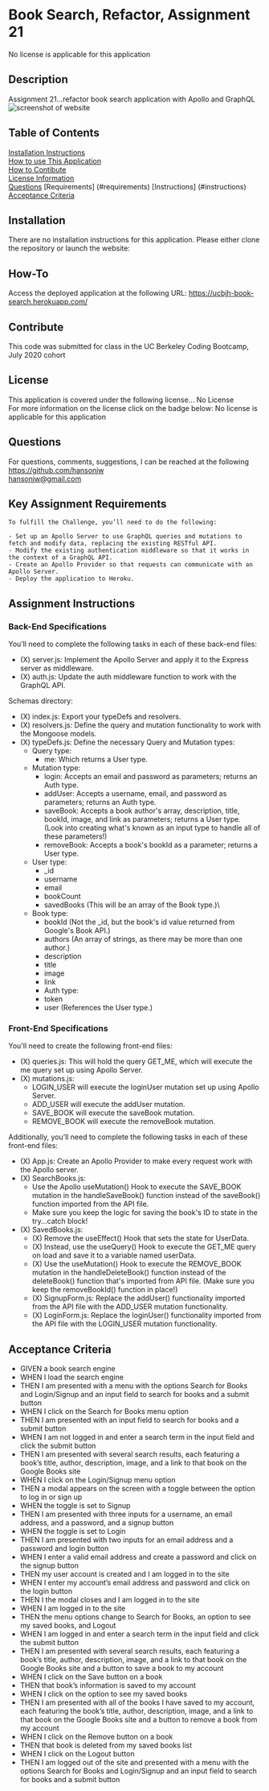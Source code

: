 # Book Search, Refactor, Assignment 21  
No license is applicable for this application

## Description
Assignment 21...refactor book search application with Apollo and GraphQL
![screenshot of website](./client/public/screenshot.png)

## Table of Contents
[Installation Instructions](#installation)  
[How to use This Application](#how-to)  
[How to Contibute](#contribute)  
[License Information](#license)  
[Questions](#questions) 
[Requirements] (#requirements) 
[Instructions] (#instructions)
[Acceptance Criteria](#criteria)

## Installation
There are no installation instructions for this application.  Please either clone the repository or launch the website:

## How-To
Access the deployed application at the following URL:
https://ucbjh-book-search.herokuapp.com/

## Contribute
This code was submitted for class in the UC Berkeley Coding Bootcamp, July 2020 cohort

## License
This application is covered under the following license...
No License  
For more information on the license click on the badge below:
No license is applicable for this application

## Questions
For questions, comments, suggestions, I can be reached at the following  
https://github.com/hansonjw  
hansonjw@gmail.com

## Key Assignment Requirements
    To fulfill the Challenge, you’ll need to do the following:

    - Set up an Apollo Server to use GraphQL queries and mutations to fetch and modify data, replacing the existing RESTful API.
    - Modify the existing authentication middleware so that it works in the context of a GraphQL API.
    - Create an Apollo Provider so that requests can communicate with an Apollo Server.
    - Deploy the application to Heroku.


## Assignment Instructions
### Back-End Specifications
You’ll need to complete the following tasks in each of these back-end files:
- (X) server.js: Implement the Apollo Server and apply it to the Express server as middleware.
- (X) auth.js: Update the auth middleware function to work with the GraphQL API.

Schemas directory:
- (X) index.js: Export your typeDefs and resolvers.
- (X) resolvers.js: Define the query and mutation functionality to work with the Mongoose models.
- (X) typeDefs.js: Define the necessary Query and Mutation types:
    - Query type:
        - me: Which returns a User type.   
    - Mutation type:
        - login: Accepts an email and password as parameters; returns an Auth type.
        - addUser: Accepts a username, email, and password as parameters; returns an Auth type.
        - saveBook: Accepts a book author's array, description, title, bookId, image, and link as parameters; returns a User type. (Look into creating what's known as an input type to handle all of these parameters!)
        - removeBook: Accepts a book's bookId as a parameter; returns a User type.
    - User type:
        - _id
        - username
        - email
        - bookCount
        - savedBooks (This will be an array of the Book type.)\
    - Book type:
        - bookId (Not the _id, but the book's id value returned from Google's Book API.)
        - authors (An array of strings, as there may be more than one author.)
        - description
        - title
        - image
        - link
        - Auth type:
        - token
        - user (References the User type.)

### Front-End Specifications
You'll need to create the following front-end files:
- (X) queries.js: This will hold the query GET_ME, which will execute the me query set up using Apollo Server.
- (X) mutations.js:
    - LOGIN_USER will execute the loginUser mutation set up using Apollo Server.
    - ADD_USER will execute the addUser mutation.
    - SAVE_BOOK will execute the saveBook mutation.
    - REMOVE_BOOK will execute the removeBook mutation.

Additionally, you’ll need to complete the following tasks in each of these front-end files:
- (X) App.js: Create an Apollo Provider to make every request work with the Apollo server.
- (X) SearchBooks.js:
    - Use the Apollo useMutation() Hook to execute the SAVE_BOOK mutation in the handleSaveBook() function instead of the saveBook() function imported from the API file.
    - Make sure you keep the logic for saving the book's ID to state in the try...catch block!
- (X) SavedBooks.js:
    - (X) Remove the useEffect() Hook that sets the state for UserData.
    - (X) Instead, use the useQuery() Hook to execute the GET_ME query on load and save it to a variable named userData.
    - (X) Use the useMutation() Hook to execute the REMOVE_BOOK mutation in the handleDeleteBook() function instead of the deleteBook() function that's imported from API file. (Make sure you keep the removeBookId() function in place!)
    - (X) SignupForm.js: Replace the addUser() functionality imported from the API file with the ADD_USER mutation functionality.
    - (X) LoginForm.js: Replace the loginUser() functionality imported from the API file with the LOGIN_USER mutation functionality.

## Acceptance Criteria
- GIVEN a book search engine
- WHEN I load the search engine
- THEN I am presented with a menu with the options Search for Books and Login/Signup and an input field to search for books and a submit button
- WHEN I click on the Search for Books menu option
- THEN I am presented with an input field to search for books and a submit button
- WHEN I am not logged in and enter a search term in the input field and click the submit button
- THEN I am presented with several search results, each featuring a book’s title, author, description, image, and a link to that book on the Google Books site
- WHEN I click on the Login/Signup menu option
- THEN a modal appears on the screen with a toggle between the option to log in or sign up
- WHEN the toggle is set to Signup
- THEN I am presented with three inputs for a username, an email address, and a password, and a signup button
- WHEN the toggle is set to Login
- THEN I am presented with two inputs for an email address and a password and login button
- WHEN I enter a valid email address and create a password and click on the signup button
- THEN my user account is created and I am logged in to the site
- WHEN I enter my account’s email address and password and click on the login button
- THEN I the modal closes and I am logged in to the site
- WHEN I am logged in to the site
- THEN the menu options change to Search for Books, an option to see my saved books, and Logout
- WHEN I am logged in and enter a search term in the input field and click the submit button
- THEN I am presented with several search results, each featuring a book’s title, author, description, image, and a link to that book on the Google Books site and a button to save a book to my account
- WHEN I click on the Save button on a book
- THEN that book’s information is saved to my account
- WHEN I click on the option to see my saved books
- THEN I am presented with all of the books I have saved to my account, each featuring the book’s title, author, description, image, and a link to that book on the Google Books site and a button to remove a book from my account
- WHEN I click on the Remove button on a book
- THEN that book is deleted from my saved books list
- WHEN I click on the Logout button
- THEN I am logged out of the site and presented with a menu with the options Search for Books and Login/Signup and an input field to search for books and a submit button  

